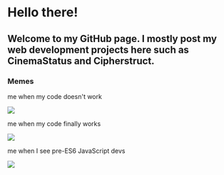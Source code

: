 # Hello there!

## Welcome to my GitHub page. I mostly post my web development projects here such as CinemaStatus and Cipherstruct.

### Memes

me when my code doesn't work

![](https://media.tenor.com/htxQ5FpaEaMAAAAC/do-you-know-how-much-i-sacrifice-angry.gif)

me when my code finally works

![](https://media3.giphy.com/media/Zy7s96dP38MlQe3OjG/giphy.gif)

me when I see pre-ES6 JavaScript devs

![](https://media.tenor.com/_Hd4x1Mh_44AAAAd/laugh-spider-man.gif)
